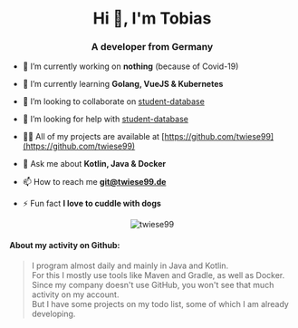 <h1 align="center">Hi 👋, I'm Tobias</h1>
<h3 align="center">A developer from Germany</h3>

- 🔭 I’m currently working on **nothing** (because of Covid-19)

- 🌱 I’m currently learning **Golang, VueJS & Kubernetes**

- 👯 I’m looking to collaborate on [student-database](https://github.com/twiese99/student-database)

- 🤝 I’m looking for help with [student-database](https://github.com/twiese99/student-database)

- 👨‍💻 All of my projects are available at [https://github.com/twiese99](https://github.com/twiese99)

- 💬 Ask me about **Kotlin, Java & Docker**

- 📫 How to reach me **git@twiese99.de**

- ⚡ Fun fact **I love to cuddle with dogs**

<p align="center"><img src="https://github-readme-stats.twiese99.vercel.app/api/top-langs?username=twiese99&show_icons=true&locale=en" alt="twiese99" /></p>

<h4>About my activity on Github:</h4>
<blockquote>
I program almost daily and mainly in Java and Kotlin.<br />
For this I mostly use tools like Maven and Gradle, as well as Docker.<br /> 
Since my company doesn't use GitHub, you won't see that much activity on my account.<br />
But I have some projects on my todo list, some of which I am already developing.
</blockquote>

